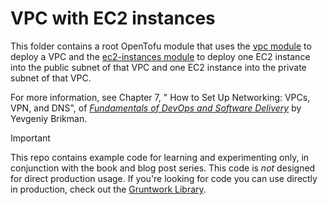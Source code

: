 # VPC with EC2 instances

This folder contains a root OpenTofu module that uses the [vpc module](../../modules/vpc) to deploy a VPC and the 
[ec2-instances module](../../modules/ec2-instances) to deploy one EC2 instance into the public subnet of that VPC and
one EC2 instance into the private subnet of that VPC. 

For more information, see Chapter 7, " How to Set Up Networking: VPCs, VPN, and DNS", of
[_Fundamentals of DevOps and Software Delivery_](https://www.fundamentals-of-devops.com) by Yevgeniy Brikman.

> [!IMPORTANT]  
> This repo contains example code for learning and experimenting only, in conjunction with the book and blog post
> series. This code is _not_ designed for direct production usage. If you're looking for code you can use directly in
> production, check out the [Gruntwork Library](https://www.gruntwork.io/products/library).
